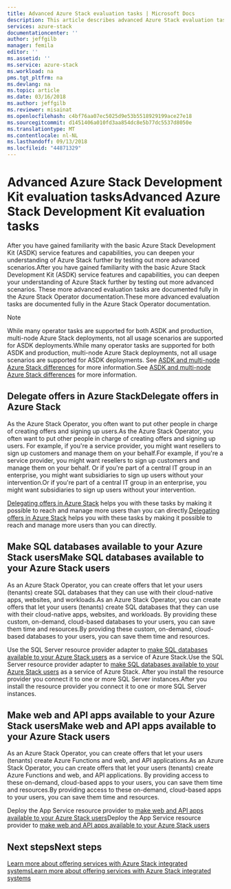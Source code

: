 ```yaml
---
title: Advanced Azure Stack evaluation tasks | Microsoft Docs
description: This article describes advanced Azure Stack evaluation tasks.
services: azure-stack
documentationcenter: ''
author: jeffgilb
manager: femila
editor: ''
ms.assetid: ''
ms.service: azure-stack
ms.workload: na
pms.tgt_pltfrm: na
ms.devlang: na
ms.topic: article
ms.date: 03/16/2018
ms.author: jeffgilb
ms.reviewer: misainat
ms.openlocfilehash: c4bf76aa07ec5025d9e53b5518929199ace27e18
ms.sourcegitcommit: d1451406a010fd3aa854dc8e5b77dc5537d8050e
ms.translationtype: MT
ms.contentlocale: nl-NL
ms.lasthandoff: 09/13/2018
ms.locfileid: "44871329"
---
```

# <a name="advanced-azure-stack-development-kit-evaluation-tasks"></a><span data-ttu-id="a401e-103">Advanced Azure Stack Development Kit evaluation tasks</span><span class="sxs-lookup"><span data-stu-id="a401e-103">Advanced Azure Stack Development Kit evaluation tasks</span></span>
<span data-ttu-id="a401e-104">After you have gained familiarity with the basic Azure Stack Development Kit (ASDK) service features and capabilities, you can deepen your understanding of Azure Stack further by testing out more advanced scenarios.</span><span class="sxs-lookup"><span data-stu-id="a401e-104">After you have gained familiarity with the basic Azure Stack Development Kit (ASDK) service features and capabilities, you can deepen your understanding of Azure Stack further by testing out more advanced scenarios.</span></span> <span data-ttu-id="a401e-105">These more advanced evaluation tasks are documented fully in the Azure Stack Operator documentation.</span><span class="sxs-lookup"><span data-stu-id="a401e-105">These more advanced evaluation tasks are documented fully in the Azure Stack Operator documentation.</span></span>

> [!NOTE]
> <span data-ttu-id="a401e-106">While many operator tasks are supported for both ASDK and production, multi-node Azure Stack deployments, not all usage scenarios are supported for ASDK deployments.</span><span class="sxs-lookup"><span data-stu-id="a401e-106">While many operator tasks are supported for both ASDK and production, multi-node Azure Stack deployments, not all usage scenarios are supported for ASDK deployments.</span></span> <span data-ttu-id="a401e-107">See [ASDK and multi-node Azure Stack differences](asdk-what-is.md#asdk-and-multi-node-azure-stack-differences) for more information.</span><span class="sxs-lookup"><span data-stu-id="a401e-107">See [ASDK and multi-node Azure Stack differences](asdk-what-is.md#asdk-and-multi-node-azure-stack-differences) for more information.</span></span>

## <a name="delegate-offers-in-azure-stack"></a><span data-ttu-id="a401e-108">Delegate offers in Azure Stack</span><span class="sxs-lookup"><span data-stu-id="a401e-108">Delegate offers in Azure Stack</span></span>
<span data-ttu-id="a401e-109">As the Azure Stack Operator, you often want to put other people in charge of creating offers and signing up users.</span><span class="sxs-lookup"><span data-stu-id="a401e-109">As the Azure Stack Operator, you often want to put other people in charge of creating offers and signing up users.</span></span> <span data-ttu-id="a401e-110">For example, if you're a service provider, you might want resellers to sign up customers and manage them on your behalf.</span><span class="sxs-lookup"><span data-stu-id="a401e-110">For example, if you're a service provider, you might want resellers to sign up customers and manage them on your behalf.</span></span> <span data-ttu-id="a401e-111">Or if you're part of a central IT group in an enterprise, you might want subsidiaries to sign up users without your intervention.</span><span class="sxs-lookup"><span data-stu-id="a401e-111">Or if you're part of a central IT group in an enterprise, you might want subsidiaries to sign up users without your intervention.</span></span>

<span data-ttu-id="a401e-112">[Delegating offers in Azure Stack](.\.\azure-stack-delegated-provider.md) helps you with these tasks by making it possible to reach and manage more users than you can directly.</span><span class="sxs-lookup"><span data-stu-id="a401e-112">[Delegating offers in Azure Stack](.\.\azure-stack-delegated-provider.md) helps you with these tasks by making it possible to reach and manage more users than you can directly.</span></span> 

## <a name="make-sql-databases-available-to-your-azure-stack-users"></a><span data-ttu-id="a401e-113">Make SQL databases available to your Azure Stack users</span><span class="sxs-lookup"><span data-stu-id="a401e-113">Make SQL databases available to your Azure Stack users</span></span>
<span data-ttu-id="a401e-114">As an Azure Stack Operator, you can create offers that let your users (tenants) create SQL databases that they can use with their cloud-native apps, websites, and workloads.</span><span class="sxs-lookup"><span data-stu-id="a401e-114">As an Azure Stack Operator, you can create offers that let your users (tenants) create SQL databases that they can use with their cloud-native apps, websites, and workloads.</span></span> <span data-ttu-id="a401e-115">By providing these custom, on-demand, cloud-based databases to your users, you can save them time and resources.</span><span class="sxs-lookup"><span data-stu-id="a401e-115">By providing these custom, on-demand, cloud-based databases to your users, you can save them time and resources.</span></span> 

<span data-ttu-id="a401e-116">Use the SQL Server resource provider adapter to [make SQL databases available to your Azure Stack users](.\.\azure-stack-tutorial-sql-server.md) as a service of Azure Stack.</span><span class="sxs-lookup"><span data-stu-id="a401e-116">Use the SQL Server resource provider adapter to [make SQL databases available to your Azure Stack users](.\.\azure-stack-tutorial-sql-server.md) as a service of Azure Stack.</span></span> <span data-ttu-id="a401e-117">After you install the resource provider you connect it to one or more SQL Server instances.</span><span class="sxs-lookup"><span data-stu-id="a401e-117">After you install the resource provider you connect it to one or more SQL Server instances.</span></span>

## <a name="make-web-and-api-apps-available-to-your-azure-stack-users"></a><span data-ttu-id="a401e-118">Make web and API apps available to your Azure Stack users</span><span class="sxs-lookup"><span data-stu-id="a401e-118">Make web and API apps available to your Azure Stack users</span></span>
<span data-ttu-id="a401e-119">As an Azure Stack Operator, you can create offers that let your users (tenants) create Azure Functions and web, and API applications.</span><span class="sxs-lookup"><span data-stu-id="a401e-119">As an Azure Stack Operator, you can create offers that let your users (tenants) create Azure Functions and web, and API applications.</span></span> <span data-ttu-id="a401e-120">By providing access to these on-demand, cloud-based apps to your users, you can save them time and resources.</span><span class="sxs-lookup"><span data-stu-id="a401e-120">By providing access to these on-demand, cloud-based apps to your users, you can save them time and resources.</span></span>

<span data-ttu-id="a401e-121">Deploy the App Service resource provider to [make web and API apps available to your Azure Stack users](.\.\azure-stack-tutorial-app-service.md)</span><span class="sxs-lookup"><span data-stu-id="a401e-121">Deploy the App Service resource provider to [make web and API apps available to your Azure Stack users](.\.\azure-stack-tutorial-app-service.md)</span></span>

## <a name="next-steps"></a><span data-ttu-id="a401e-122">Next steps</span><span class="sxs-lookup"><span data-stu-id="a401e-122">Next steps</span></span>
[<span data-ttu-id="a401e-123">Learn more about offering services with Azure Stack integrated systems</span><span class="sxs-lookup"><span data-stu-id="a401e-123">Learn more about offering services with Azure Stack integrated systems</span></span>](.\.\azure-stack-offer-services-overview.md)